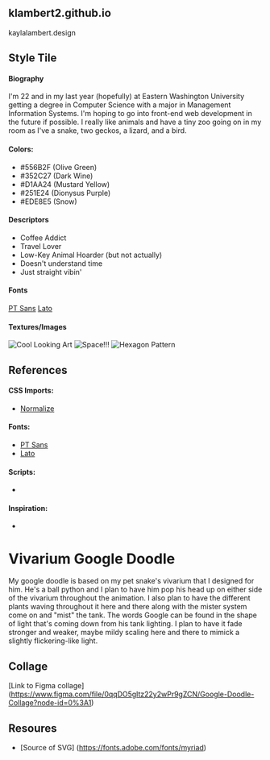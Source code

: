 ## klambert2.github.io
kaylalambert.design

## Style Tile
#### Biography
I'm 22 and in my last year (hopefully) at Eastern Washington University getting a degree in Computer Science with a major in Management Information Systems.  I'm hoping to go into front-end web development in the future if possible.  I really like animals and have a tiny zoo going on in my room as I've a snake, two geckos, a lizard, and a bird.

#### Colors:
* #556B2F (Olive Green)
* #352C27 (Dark Wine)
* #D1AA24 (Mustard Yellow)
* #251E24 (Dionysus Purple)
* #EDE8E5 (Snow)

#### Descriptors
- Coffee Addict
- Travel Lover
- Low-Key Animal Hoarder (but not actually)
- Doesn't understand time
- Just straight vibin'

#### Fonts
[PT Sans](https://fonts.google.com/specimen/PT+Sans)
[Lato](https://fonts.google.com/specimen/Lato)

#### Textures/Images
![Cool Looking Art](https://naldzgraphics.net/wp-content/uploads/2015/04/15-cool-low-poly-background.jpg)
![Space!!!](http://tiny.cc/t5vtjz)
![Hexagon Pattern](https://live.staticflickr.com/8210/8176853815_5e48db197f_b.jpg)



## References
#### CSS Imports:
* [Normalize](https://github.com/necolas/normalize.css/)

#### Fonts:
* [PT Sans](https://fonts.google.com/specimen/PT+Sans)
* [Lato](https://fonts.google.com/specimen/Lato)

#### Scripts:
* 

#### Inspiration:
* 


# Vivarium Google Doodle
My google doodle is based on my pet snake's vivarium that I designed for him.  He's a ball python and I plan to have him pop his head up on either side of the vivarium throughout the animation.  I also plan to have the different plants waving throughout it here and there along with the mister system come on and "mist" the tank.  The words Google can be found in the shape of light that's coming down from his tank lighting.  I plan to have it fade stronger and weaker, maybe mildy scaling here and there to mimick a slightly flickering-like light.

## Collage
[Link to Figma collage] (https://www.figma.com/file/0qqDO5gltz22y2wPr9gZCN/Google-Doodle-Collage?node-id=0%3A1)

## Resoures
* [Source of SVG] (https://fonts.adobe.com/fonts/myriad)